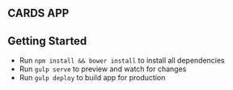 ## CARDS APP

## Getting Started

- Run `npm install && bower install` to install all dependencies
- Run `gulp serve` to preview and watch for changes
- Run `gulp deploy` to build app for production
